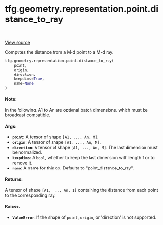 <div itemscope itemtype="http://developers.google.com/ReferenceObject">
<meta itemprop="name" content="tfg.geometry.representation.point.distance_to_ray" />
<meta itemprop="path" content="Stable" />
</div>

# tfg.geometry.representation.point.distance_to_ray

<table class="tfo-notebook-buttons tfo-api" align="left">
</table>

<a target="_blank" href="https://github.com/tensorflow/graphics/blob/master/tensorflow_graphics/geometry/representation/point.py">View
source</a>

Computes the distance from a M-d point to a M-d ray.

``` python
tfg.geometry.representation.point.distance_to_ray(
    point,
    origin,
    direction,
    keepdims=True,
    name=None
)
```



<!-- Placeholder for "Used in" -->

#### Note:

In the following, A1 to An are optional batch dimensions, which must be
broadcast compatible.

#### Args:

* <b>`point`</b>: A tensor of shape `[A1, ..., An, M]`.
* <b>`origin`</b>: A tensor of shape `[A1, ..., An, M]`.
* <b>`direction`</b>: A tensor of shape `[A1, ..., An, M]`. The last dimension must be
  normalized.
* <b>`keepdims`</b>: A `bool`, whether to keep the last dimension with length 1 or to
  remove it.
* <b>`name`</b>: A name for this op. Defaults to "point_distance_to_ray".


#### Returns:

A tensor of shape `[A1, ..., An, 1]` containing the distance from each point
to the corresponding ray.

#### Raises:

* <b>`ValueError`</b>: If the shape of `point`, `origin`, or 'direction' is not
supported.